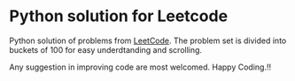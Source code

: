 # Python solution for Leetcode

Python solution of problems from [LeetCode](https://leetcode.com/). The problem set is divided into buckets of 100 for easy underdtanding and scrolling.

Any suggestion in improving code are most welcomed. Happy Coding.!!
